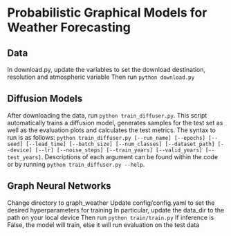 # Probabilistic Graphical Models for Weather Forecasting

## Data
In download.py, update the variables to set the download destination, resolution and atmospheric variable
Then run ```python download.py```

## Diffusion Models
After downloading the data, run ```python train_diffuser.py```. This script automatically trains a diffusion model, generates samples for the test set as well as the evaluation plots and calculates the test metrics.
The syntax to run is as follows: ```python train_diffuser.py [--run_name] [--epochs] [--seed] [--lead_time] [--batch_size] [--num_classes] [--dataset_path] [--device] [--lr] [--noise_steps] [--train_years] [--valid_years] [--test_years]```. Descriptions of each argument can be found within the code or by running ```python train_diffuser.py --help```.


## Graph Neural Networks
Change directory to graph_weather
Update config/config.yaml to set the desired hyperparameters for training
In particular, update the data_dir to the path on your local device
Then run ```python train/train.py```
If inference is False, the model will train, else it will run evaluation on the test data
